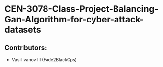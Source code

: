 # CEN-3078-Class-Project-Balancing-Gan-Algorithm-for-cyber-attack-datasets

## Contributors:
- Vasil Ivanov III (Fade2BlackOps)
